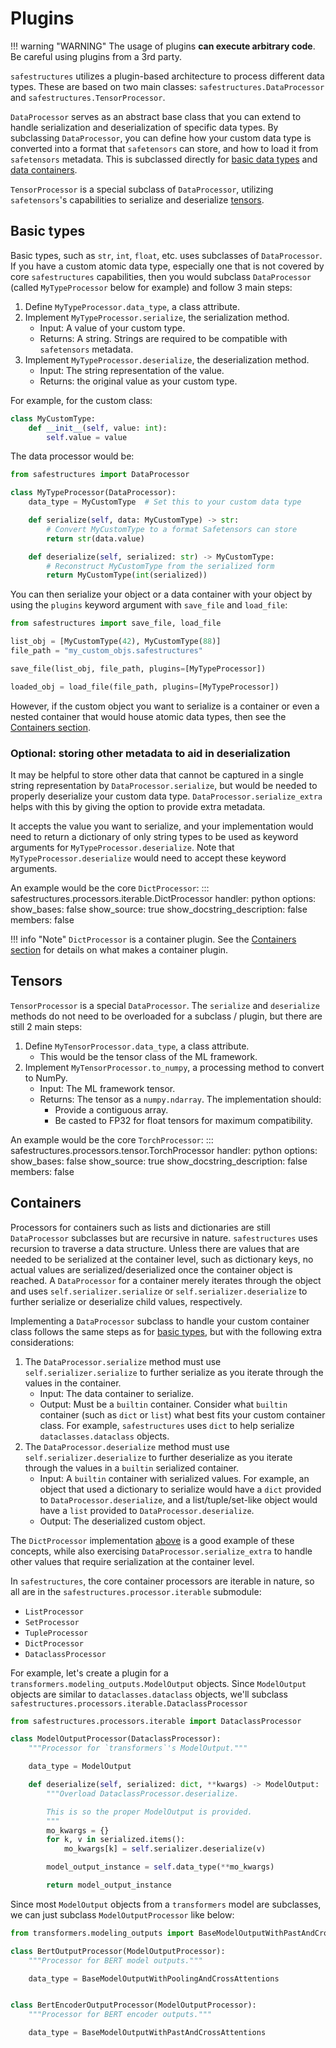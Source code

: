 # Plugins

!!! warning "WARNING"
    The usage of plugins **can execute arbitrary code**. Be careful using plugins from a 3rd party.

`safestructures` utilizes a plugin-based architecture to process different data types.
These are based on two main classes: `safestructures.DataProcessor` and `safestructures.TensorProcessor`.

`DataProcessor` serves as an abstract base class that you can extend to handle serialization and deserialization of specific data types. By subclassing `DataProcessor`, you can define how your custom data type is converted into a format that `safetensors` can store, and how to load it from `safetensors` metadata. This is subclassed directly for [basic data types](#basic-types) and [data containers](#containers).

`TensorProcessor` is a special subclass of `DataProcessor`, utilizing `safetensors`'s capabilities to serialize and deserialize [tensors](#tensors).

## Basic types
Basic types, such as `str`, `int`, `float`, etc. uses subclasses of `DataProcessor`.
If you have a custom atomic data type, especially one that is not covered by core `safestructures` capabilities,
then you would subclass `DataProcessor` (called `MyTypeProcessor` below for example) and follow 3 main steps:

1. Define `MyTypeProcessor.data_type`, a class attribute.
2. Implement `MyTypeProcessor.serialize`, the serialization method.
    * Input: A value of your custom type.
    * Returns: A string. Strings are required to be compatible with `safetensors` metadata.
3. Implement `MyTypeProcessor.deserialize`, the deserialization method.
    * Input: The string representation of the value.
    * Returns: the original value as your custom type.

For example, for the custom class:
```python
class MyCustomType:
    def __init__(self, value: int):
        self.value = value
```

The data processor would be:
```python
from safestructures import DataProcessor

class MyTypeProcessor(DataProcessor):
    data_type = MyCustomType  # Set this to your custom data type

    def serialize(self, data: MyCustomType) -> str:
        # Convert MyCustomType to a format Safetensors can store
        return str(data.value)

    def deserialize(self, serialized: str) -> MyCustomType:
        # Reconstruct MyCustomType from the serialized form
        return MyCustomType(int(serialized))
```

You can then serialize your object or a data container with your object by using the `plugins` keyword argument with `save_file` and `load_file`:

```python
from safestructures import save_file, load_file

list_obj = [MyCustomType(42), MyCustomType(88)]
file_path = "my_custom_objs.safestructures"

save_file(list_obj, file_path, plugins=[MyTypeProcessor])

loaded_obj = load_file(file_path, plugins=[MyTypeProcessor])
```

However, if the custom object you want to serialize is a container or even a nested container that would house atomic data types,
then see the [Containers section](#containers).

### Optional: storing other metadata to aid in deserialization
It may be helpful to store other data that cannot be captured in a single string representation by `DataProcessor.serialize`, but would be needed to properly deserialize your custom data type.
`DataProcessor.serialize_extra` helps with this by giving the option to provide extra metadata.

It accepts the value you want to serialize, and your implementation would need to return a dictionary of only string types
to be used as keyword arguments for `MyTypeProcessor.deserialize`.
Note that `MyTypeProcessor.deserialize` would need to accept these keyword arguments.

An example would be the core `DictProcessor`:
::: safestructures.processors.iterable.DictProcessor
    handler: python
    options:
        show_bases: false
        show_source: true
        show_docstring_description: false
        members: false

!!! info "Note"
    `DictProcessor` is a container plugin. See the [Containers section](#containers) for details on what makes a container plugin.

## Tensors
`TensorProcessor` is a special `DataProcessor`.
The `serialize` and `deserialize` methods do not need to be overloaded for a subclass / plugin,
but there are still 2 main steps:

1. Define `MyTensorProcessor.data_type`, a class attribute.
    * This would be the tensor class of the ML framework.
2. Implement `MyTensorProcessor.to_numpy`, a processing method to convert to NumPy.
    * Input: The ML framework tensor.
    * Returns: The tensor as a `numpy.ndarray`. The implementation should:
        * Provide a contiguous array.
        * Be casted to FP32 for float tensors for maximum compatibility.


An example would be the core `TorchProcessor`:
::: safestructures.processors.tensor.TorchProcessor
    handler: python
    options:
        show_bases: false
        show_source: true
        show_docstring_description: false
        members: false

## Containers
Processors for containers such as lists and dictionaries are still `DataProcessor` subclasses but are recursive in nature.
`safestructures` uses recursion to traverse a data structure.
Unless there are values that are needed to be serialized at the container level, such as dictionary keys,
no actual values are serialized/deserialized once the container object is reached.
A `DataProcessor` for a container merely iterates through the object and uses `self.serializer.serialize` or `self.serializer.deserialize` to further serialize or deserialize child values, respectively.

Implementing a `DataProcessor` subclass to handle your custom container class follows the same steps as
for [basic types](#basic-types), but with the following extra considerations:

1. The `DataProcessor.serialize` method must use `self.serializer.serialize` to further serialize as you iterate through the values in the container.
    * Input: The data container to serialize.
    * Output: Must be a `builtin` container. Consider what `builtin` container (such as `dict` or `list`) what best fits your custom container class.
    For example, `safestructures` uses `dict` to help serialize `dataclasses.dataclass` objects.
2. The `DataProcessor.deserialize` method must use `self.serializer.deserialize` to further deserialize as you iterate through the values in a `builtin` serialized container.
    * Input: A `builtin` container with serialized values.
    For example, an object that used a dictionary to serialize would have a `dict` provided to `DataProcessor.deserialize`, and a list/tuple/set-like object would have a `list` provided to `DataProcessor.deserialize`.
    * Output: The deserialized custom object.

The `DictProcessor` implementation [above](#optional-storing-other-metadata-to-aid-in-deserialization) is a good example of these concepts, while also exercising `DataProcessor.serialize_extra` to handle other values that require serialization at the container level.

In `safestructures`, the core container processors are iterable in nature, so all are in the `safestructures.processor.iterable` submodule:

* `ListProcessor`
* `SetProcessor`
* `TupleProcessor`
* `DictProcessor`
* `DataclassProcessor`

For example, let's create a plugin for a `transformers.modeling_outputs.ModelOutput` objects.
Since `ModelOutput` objects are similar to `dataclasses.dataclass` objects, we'll subclass `safestructures.processors.iterable.DataclassProcessor`

```python
from safestructures.processors.iterable import DataclassProcessor

class ModelOutputProcessor(DataclassProcessor):
    """Processor for `transformers`'s ModelOutput."""

    data_type = ModelOutput

    def deserialize(self, serialized: dict, **kwargs) -> ModelOutput:
        """Overload DataclassProcessor.deserialize.

        This is so the proper ModelOutput is provided.
        """
        mo_kwargs = {}
        for k, v in serialized.items():
            mo_kwargs[k] = self.serializer.deserialize(v)

        model_output_instance = self.data_type(**mo_kwargs)

        return model_output_instance
```

Since most `ModelOutput` objects from a `transformers` model are subclasses, we can just subclass `ModelOutputProcessor` like below:
```python
from transformers.modeling_outputs import BaseModelOutputWithPastAndCrossAttentions BaseModelOutputWithPoolingAndCrossAttentions

class BertOutputProcessor(ModelOutputProcessor):
    """Processor for BERT model outputs."""

    data_type = BaseModelOutputWithPoolingAndCrossAttentions


class BertEncoderOutputProcessor(ModelOutputProcessor):
    """Processor for BERT encoder outputs."""

    data_type = BaseModelOutputWithPastAndCrossAttentions
```
